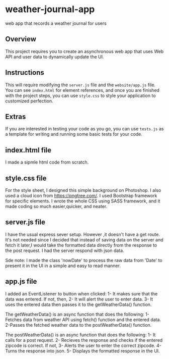 # weather-journal-app
web app that records a weather journal for users

## Overview
This project requires you to create an asynchronous web app that uses Web API and user data to dynamically update the UI. 

## Instructions
This will require modifying the `server.js` file and the `website/app.js` file. You can see `index.html` for element references, and once you are finished with the project steps, you can use `style.css` to style your application to customized perfection.

## Extras
If you are interested in testing your code as you go, you can use `tests.js` as a template for writing and running some basic tests for your code.

## index.html file
I made a sipmle html code from scratch.

## style.css file
For the style sheet, I designed this simple background on Photoshop. I also used a cloud icon from https://pngtree.com/.
I used Bootstrap framework for specific elements. 
I wrote the whole CSS using SASS framework, and it made coding so much easier,quicker, and neater. 

## server.js file
I have the usual express sever setup. However ,it doesn't have a get route. It's not needed since I decided that instead of saving data on the server and fetch it later,I would take the formatted data directly from the response to the post request. 
I had the server respond with json data.

Sde note: I made the class 'nowDate' to process the raw data from 'Date' to present it in the UI in a simple and easy to read manner. 

## app.js file
I added an EventListener to button when clicked:
1- It makes sure that the data was entered. If not, then,
2- It will alert the user to enter data.
3- It uses the entered data then passes it to the getWeatherData() function.

The getWeatherData() is an async function that does the following:
1-Fetches data from weather API using fetch() function and the entered data.
2-Passes the fetched weather data to the postWeatherData() function. 

The postWeatherData() is an async function that does the following:
1- It calls for a post request.
2- Recieves the response and checks if the entered zipcode is correct. If not,
3- Alerts the user to enter the correct zipcode.
4- Turns the response into json.
5- Displays the formatted response in the UI.
